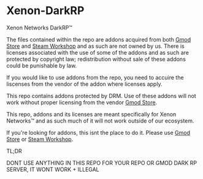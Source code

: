 # Xenon-DarkRP
Xenon Networks DarkRP™


The files contained within the repo are addons acquired from both [Gmod Store](https://www.gmodstore.com/) and [Steam Workshop](https://steamcommunity.com/workshop/) and as such are not owned by us. There is licenses associated with the use of some of the addons and as such are protected by copyright law; redistribution without sale of these addons could be punishable by law. 

If you would like to use addons from the repo, you need to accuire the liscenses from the vendor of the addon where licenses apply.

This repo contains addons protected by DRM. Use of these addons will not work without proper licensing from the vendor [Gmod Store](https://www.gmodstore.com/).

This repo, addons and its licenses are meant specifically for Xenon Networks™ and as such much of it will not work outside of our ecosystem.

If you're looking for addons, this isnt the place to do it. Please use [Gmod Store](https://www.gmodstore.com/) or [Steam Workshop](https://steamcommunity.com/workshop/).

TL;DR

DONT USE ANYTHING IN THIS REPO FOR YOUR REPO OR GMOD DARK RP SERVER, IT WONT WORK + ILLEGAL
